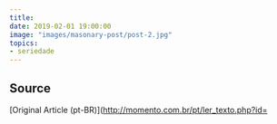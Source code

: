 ```yaml
---
title: 
date: 2019-02-01 19:00:00
image: "images/masonary-post/post-2.jpg"
topics: 
- seriedade
---
```






## Source

[Original Article (pt-BR)](http://momento.com.br/pt/ler_texto.php?id=
